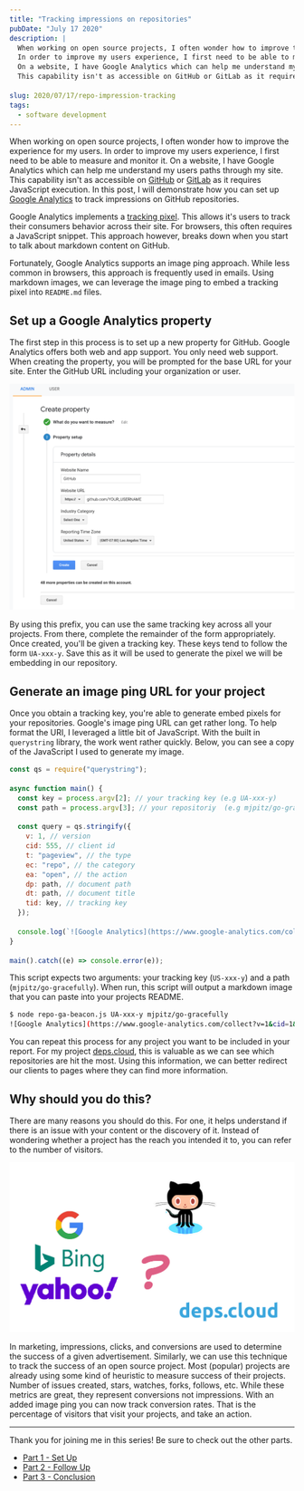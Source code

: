 ```yaml
---
title: "Tracking impressions on repositories"
pubDate: "July 17 2020"
description: |
  When working on open source projects, I often wonder how to improve the experience for my users.
  In order to improve my users experience, I first need to be able to measure and monitor it.
  On a website, I have Google Analytics which can help me understand my users paths through my site.
  This capability isn't as accessible on GitHub or GitLab as it requires JavaScript execution.

slug: 2020/07/17/repo-impression-tracking
tags:
  - software development
---
```


When working on open source projects, I often wonder how to improve the experience for my users. In order to improve my
users experience, I first need to be able to measure and monitor it. On a website, I have Google Analytics which can
help me understand my users paths through my site. This capability isn't as accessible on [GitHub] or [GitLab] as it
requires JavaScript execution. In this post, I will demonstrate how you can set up [Google Analytics] to track
impressions on GitHub repositories.

<!--more-->

Google Analytics implements a [tracking pixel](https://www.quora.com/How-does-a-tracking-pixel-work). This allows it's
users to track their consumers behavior across their site. For browsers, this often requires a JavaScript snippet. This
approach however, breaks down when you start to talk about markdown content on GitHub.

Fortunately, Google Analytics supports an image ping approach. While less common in browsers, this approach is
frequently used in emails. Using markdown images, we can leverage the image ping to embed a tracking pixel into
`README.md` files.

## Set up a Google Analytics property

The first step in this process is to set up a new property for GitHub. Google Analytics offers both web and app support.
You only need web support. When creating the property, you will be prompted for the base URL for your site. Enter the
GitHub URL including your organization or user.

![Create Property](/img/2020-impression-ga-property.png)

By using this prefix, you can use the same tracking key across all your projects. From there, complete the remainder of
the form appropriately. Once created, you'll be given a tracking key. These keys tend to follow the form `UA-xxx-y`.
Save this as it will be used to generate the pixel we will be embedding in our repository.

## Generate an image ping URL for your project

Once you obtain a tracking key, you're able to generate embed pixels for your repositories. Google's image ping URL can
get rather long. To help format the URI, I leveraged a little bit of JavaScript. With the built in `querystring`
library, the work went rather quickly. Below, you can see a copy of the JavaScript I used to generate my image.

```js
const qs = require("querystring");

async function main() {
  const key = process.argv[2]; // your tracking key (e.g UA-xxx-y)
  const path = process.argv[3]; // your repositoriy  (e.g mjpitz/go-gracefully)

  const query = qs.stringify({
    v: 1, // version
    cid: 555, // client id
    t: "pageview", // the type
    ec: "repo", // the category
    ea: "open", // the action
    dp: path, // document path
    dt: path, // document title
    tid: key, // tracking key
  });

  console.log(`![Google Analytics](https://www.google-analytics.com/collect?${query})`);
}

main().catch((e) => console.error(e));
```

This script expects two arguments: your tracking key (`US-xxx-y`) and a path (`mjpitz/go-gracefully`). When run, this
script will output a markdown image that you can paste into your projects README.

```bash
$ node repo-ga-beacon.js UA-xxx-y mjpitz/go-gracefully
![Google Analytics](https://www.google-analytics.com/collect?v=1&cid=1&t=pageview&ec=repo&ea=open&dp=mjpitz%2Fgo-gracefully&dt=mjpitz%2Fgo-gracefully&tid=UA-xxx-y)
```

You can repeat this process for any project you want to be included in your report. For my project
[deps.cloud](https://deps.cloud), this is valuable as we can see which repositories are hit the most. Using this
information, we can better redirect our clients to pages where they can find more information.

## Why should you do this?

There are many reasons you should do this. For one, it helps understand if there is an issue with your content or the
discovery of it. Instead of wondering whether a project has the reach you intended it to, you can refer to the number of
visitors.

![](/img/2020-impression-funnel.png)

In marketing, impressions, clicks, and conversions are used to determine the success of a given advertisement.
Similarly, we can use this technique to track the success of an open source project. Most (popular) projects are already
using some kind of heuristic to measure success of their projects. Number of issues created, stars, watches, forks,
follows, etc. While these metrics are great, they represent conversions not impressions. With an added image ping you
can now track conversion rates. That is the percentage of visitors that visit your projects, and take an action.

---

Thank you for joining me in this series! Be sure to check out the other parts.

- [Part 1 - Set Up](/blog/2020/07/17/repo-impression-tracking/)
- [Part 2 - Follow Up](/blog/2020/07/27/repo-impressions-2/)
- [Part 3 - Conclusion](/blog/2020/08/02/repo-impressions-3/)

[GitHub]: https://github.com
[GitLab]: https://gitlab.com
[Google Analytics]: https://analytics.google.com

